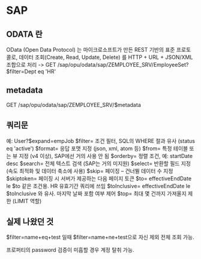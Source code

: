 # SAP

## ODATA 란
OData (Open Data Protocol) 는 마이크로소프트가 만든 REST 기반의 표준 프로토콜로,
데이터 조회(Create, Read, Update, Delete) 를 HTTP + URL + JSON/XML 조합으로 처리
-> GET /sap/opu/odata/sap/ZEMPLOYEE_SRV/EmployeeSet?$filter=Dept eq 'HR'


## metadata
GET /sap/opu/odata/sap/ZEMPLOYEE_SRV/$metadata
<EntityType Name="Employee">
  <Key>
    <PropertyRef Name="EmpId" />
  </Key>
  <Property Name="EmpId" Type="Edm.String" Nullable="false"/>
  <Property Name="Name" Type="Edm.String"/>
  <Property Name="Dept" Type="Edm.String"/>
  <Property Name="JoinDate" Type="Edm.DateTime"/>
</EntityType>

<Property Name="EmpId"
          Type="Edm.String"
          Nullable="false"
          sap:filterable="true"
          sap:sortable="true"
          sap:creatable="false"
          sap:updatable="false" />



## 쿼리문 
예: User?$expand=empJob
$filter=   조건 필터, SQL의 WHERE 절과 유사 (status eq 'active')
$format=   응답 포맷 지정 (json, xml, atom 등)
$from=   특정 테이블 또는 뷰 지정 (v4 이상), SAP에선 거의 사용 안 됨
$orderby=   정렬 조건, 예: startDate desc
$search=   전체 텍스트 검색 (SAP는 거의 미지원)
$select=   반환할 필드 지정 (속도 최적화 및 데이터 축소에 사용)
$skip=   페이징 – 건너뛸 데이터 수 지정
$skiptoken=   페이징 시 서버가 제공하는 다음 페이지 토큰
$to=   effectiveEndDate le $to 같은 조건용. HR 유효기간 쿼리에 쓰임
$toInclusive=   effectiveEndDate le $toInclusive 와 유사. 마지막 날짜 포함 여부 제어
$top=   최대 몇 건까지 가져올지 제한 (LIMIT 역할)



## 실제 나왔던 것

$filter=name+eq+test 일때
$filter=name+ne+test으로 자신 제외 전체 조회 가능.

프로퍼티의 password 검증이 미흡할 경우 계정 탈취 가능.

